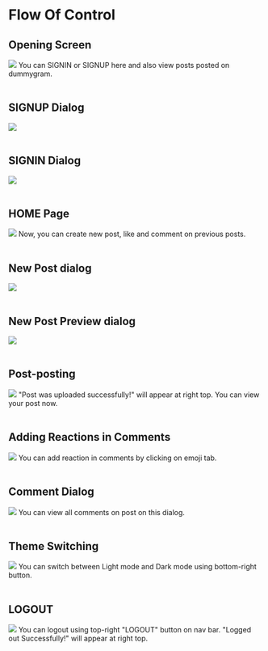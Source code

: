 # Flow Of Control

## Opening Screen
<img src="src/assets/1.png"/>
You can SIGNIN or SIGNUP here and also view posts posted on dummygram.

<br>
<br>

## SIGNUP Dialog
<img src="src/assets/2.png"/>

<br>
<br>

## SIGNIN Dialog
<img src="src/assets/11.png"/>

<br>
<br>

## HOME Page
<img src="src/assets/3.png"/>
Now, you can create new post, like and comment on previous posts.

<br>
<br>

## New Post dialog
<img src="src/assets/4.png"/>

<br>
<br>

## New Post Preview dialog
<img src="src/assets/5.png"/>

<br>
<br>

## Post-posting
<img src="src/assets/6.png"/>
"Post was uploaded successfully!" will appear at right top.
You can view your post now.

<br>
<br>

## Adding Reactions in Comments
<img src="src/assets/7.png"/>
You can add reaction in comments by clicking on emoji tab.

<br>
<br>

## Comment Dialog
<img src="src/assets/8.png"/>
You can view all comments on post on this dialog.

<br>
<br>

## Theme Switching
<img src="src/assets/9.png"/>
You can switch between Light mode and Dark mode using bottom-right button.

<br>
<br>

## LOGOUT
<img src="src/assets/10.png"/>
You can logout using top-right "LOGOUT" button on nav bar.
"Logged out Successfully!" will appear at right top.